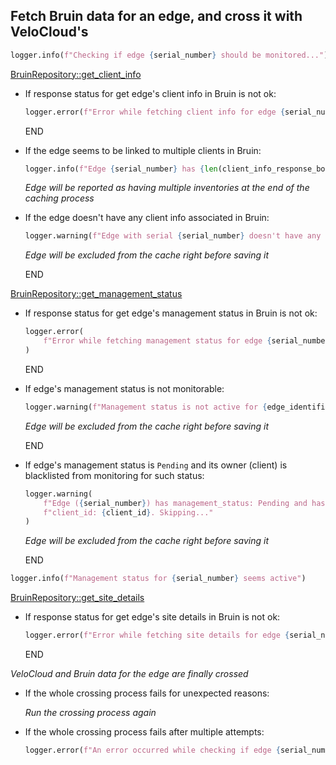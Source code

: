 ## Fetch Bruin data for an edge, and cross it with VeloCloud's

```python
logger.info(f"Checking if edge {serial_number} should be monitored...")
```

[BruinRepository::get_client_info](../../repositories/bruin_repository/get_client_info.md)

* If response status for get edge's client info in Bruin is not ok:
  ```python
  logger.error(f"Error while fetching client info for edge {serial_number}: {client_info_response}")
  ```
  END

* If the edge seems to be linked to multiple clients in Bruin:
  ```python
  logger.info(f"Edge {serial_number} has {len(client_info_response_body)} inventories in Bruin")
  ```
  _Edge will be reported as having multiple inventories at the end of the caching process_

* If the edge doesn't have any client info associated in Bruin:
  ```python
  logger.warning(f"Edge with serial {serial_number} doesn't have any Bruin client info associated")
  ```
  _Edge will be excluded from the cache right before saving it_

    END

[BruinRepository::get_management_status](../../repositories/bruin_repository/get_management_status.md)

* If response status for get edge's management status in Bruin is not ok:
  ```python
  logger.error(
      f"Error while fetching management status for edge {serial_number}: {management_status_response}"
  )
  ```
  END

* If edge's management status is not monitorable:
  ```python
  logger.warning(f"Management status is not active for {edge_identifier}. Skipping...")
  ```
  _Edge will be excluded from the cache right before saving it_
  
    END

* If edge's management status is `Pending` and its owner (client) is blacklisted from monitoring for such status:
  ```python
  logger.warning(
      f"Edge ({serial_number}) has management_status: Pending and has a blacklisted"
      f"client_id: {client_id}. Skipping..."
  )
  ```
  _Edge will be excluded from the cache right before saving it_
  
    END

```python
logger.info(f"Management status for {serial_number} seems active")
```

[BruinRepository::get_site_details](../../repositories/bruin_repository/get_site_details.md)

* If response status for get edge's site details in Bruin is not ok:
  ```python
  logger.error(f"Error while fetching site details for edge {serial_number}: {site_details_response}")
  ```
  END

_VeloCloud and Bruin data for the edge are finally crossed_

* If the whole crossing process fails for unexpected reasons:

    _Run the crossing process again_

* If the whole crossing process fails after multiple attempts:
  ```python
  logger.error(f"An error occurred while checking if edge {serial_number} should be cached or not -> {e}")
  ```